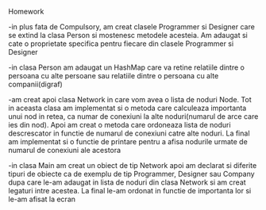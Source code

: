 Homework

-in plus fata de Compulsory, am creat clasele Programmer si Designer care se extind la clasa Person si mostenesc metodele acesteia. Am adaugat si cate o proprietate specifica pentru fiecare din clasele Programmer si Designer

-in clasa Person am adaugat un HashMap care va retine relatiile dintre o persoana cu alte persoane sau relatiile dintre o persoana cu alte companii(digraf)

-am creat apoi clasa Network in care vom avea o lista de noduri Node. Tot in aceasta clasa am implementat si o metoda care calculeaza importanta unui nod in retea, ca numar de conexiuni la alte noduri(numarul de arce care ies din nod). Apoi am creat o metoda care ordoneaza lista de noduri descrescator in functie de numarul de conexiuni catre alte noduri. La final am implementat si o functie de printare pentru a afisa nodurile urmate de numarul de conexiuni ale acestora

-in clasa Main am creat un obiect de tip Network apoi am declarat si diferite tipuri de obiecte ca de exemplu de tip Programmer, Designer sau Company dupa care le-am adaugat in lista de noduri din clasa Network si am creat legaturi intre acestea. La final le-am ordonat in functie de importanta lor si le-am afisat la ecran